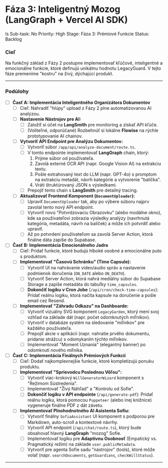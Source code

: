 # Fáza 3: Inteligentný Mozog (LangGraph + Vercel AI SDK)

Is Sub-task: No
Priority: High
Stage: Fáza 3: Prémiové Funkcie
Status: Backlog

### Cieľ

Na funkčný základ z Fázy 2 postupne implementovať kľúčové, inteligentné a emocionálne funkcie, ktoré definujú unikátnu hodnotu LegacyGuard. V tejto fáze premeníme "kostru" na živý, dýchajúci produkt.

---

### Podúlohy

- [ ]  **Časť A: Implementácia Inteligentného Organizátora Dokumentov**
    - [ ]  Cieľ: Nahradiť "hlúpy" upload z Fázy 2 plne automatizovanou AI analýzou.
    - [ ]  **Nastavenie Nástrojov pre AI:**
        - [ ]  Založiť si účet na **LangSmith** pre monitoring a získať API kľúče.
        - [ ]  (Voliteľné, odporúčané) Rozbehnúť si lokálne **Flowise** na rýchle prototypovanie AI chainov.
    - [ ]  **Vytvoriť API Endpoint pre Analýzu Dokumentov:**
        - [ ]  Vytvoriť súbor `/app/api/analyze-document/route.ts`.
        - [ ]  V tomto endpointe implementovať **LangGraph** chain, ktorý:
            1. Prijme súbor od používateľa.
            2. Zavolá externé OCR API (napr. Google Vision AI) na extrakciu textu.
            3. Pošle extrahovaný text do LLM (napr. GPT-4o) s promptom na extrakciu metadát, návrh kategórie a vytvorenie "balíčka".
            4. Vráti štruktúrovaný JSON s výsledkami.
        - [ ]  Prepojiť tento chain s **LangSmith** pre detailný tracing.
    - [ ]  **Aktualizovať Frontend Komponent (`DocumentUploader`):**
        - [ ]  Upraviť `DocumentUploader` tak, aby po výbere súboru najprv zavolal tento nový API endpoint.
        - [ ]  Vytvoriť novú "Potvrdzovaciu Obrazovku" (alebo modálne okno), kde sa používateľovi zobrazia výsledky analýzy (navrhnutá kategória, metadáta, návrh na balíček) a môže ich potvrdiť alebo upraviť.
        - [ ]  Až po potvrdení používateľom sa zavolá Server Action, ktorá finálne dáta zapíše do Supabase.
- [ ]  **Časť B: Implementácia Emocionálneho Jadra**
    - [ ]  Cieľ: Pridať funkcie, ktoré budujú hlboké osobné a emocionálne puto s produktom.
    - [ ]  **Implementovať "Časovú Schránku" (Time Capsule):**
        - [ ]  Vytvoriť UI na nahrávanie video/audio správ a nastavenie podmienok doručenia (`ON_DATE` alebo `ON_DEATH`).
        - [ ]  Vytvoriť Server Action, ktorá nahrá mediálny súbor do Supabase Storage a zapíše metadáta do tabuľky `time_capsules`.
        - [ ]  **Dokončiť logiku v Cron Jobe** (`/api/cron/check-time-capsules`): Pridať reálnu logiku, ktorá načíta kapsule na doručenie a pošle email cez Resend.
    - [ ]  **Implementovať "Záhradu Odkazu" na Dashboarde:**
        - [ ]  Vytvoriť vizuálny SVG komponent `LegacyGarden`, ktorý mení svoj vzhľad na základe dát (napr. počet odomknutých míľnikov).
        - [ ]  Vytvoriť v databáze systém na sledovanie "míľnikov" pre každého používateľa.
        - [ ]  Prepojiť akcie v aplikácii (napr. nahratie prvého dokumentu, pridanie strážcu) s odomykaním týchto míľnikov.
        - [ ]  Implementovať "Moment Uznania" (elegantný banner) po odomknutí nového míľnika.
- [ ]  **Časť C: Implementácia Finálnych Prémiových Funkcií**
    - [ ]  Cieľ: Dodať najkomplexnejšie funkcie, ktoré kompletizujú ponuku produktu.
    - [ ]  **Implementovať "Sprievodcu Poslednou Vôľou":**
        - [ ]  Vytvoriť viac-krokový `WillGeneratorWizard` komponent s "Režimom Sústredenia".
        - [ ]  Implementovať "Živý Náhľad" a "Kontrolu od Sofie".
        - [ ]  **Dokončiť logiku v API endpointe** (`/api/generate-pdf`): Pridať reálnu logiku, ktorá pomocou `Puppeteer` (alebo inej knižnice) vygeneruje finálne PDF z dát závetu.
    - [ ]  **Implementovať Plnohodnotného AI Asistenta Sofiu:**
        - [ ]  Vytvoriť finálny `SofiaAssistant` UI komponent s podporou pre Markdown, auto-scroll a kontextové návrhy.
        - [ ]  Vytvoriť API endpoint (`/api/chat/route.ts`), ktorý bude obsahovať hlavný **LangGraph** "mozog" Sofie.
        - [ ]  Implementovať logiku pre **Adaptívnu Osobnosť** (Empatický vs. Pragmatický režim) na základe `user.publicMetadata`.
        - [ ]  Vytvoriť pre agenta Sofie sadu "nástrojov" (tools), ktoré môže volať (napr. `searchDocuments`, `getGuardians`, `checkWillStatus`).

---